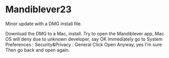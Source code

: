 # Mandiblever23
Minor update with a DMG install file.

Download the DMG to a Mac, install.
Try to open the Mandiblever app, Mac OS will deny due to unknown developer, say OK
Immediately go to System Preferences : Security&Privacy : General
Click Open Anyway, yes I'm sure
Then go back and open again.
